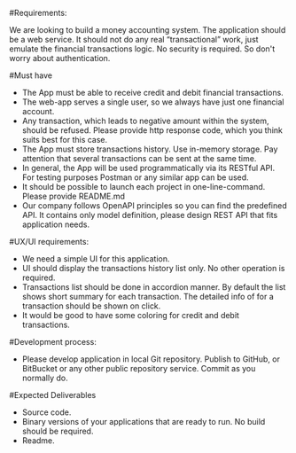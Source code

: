 #Requirements:

We are looking to build a money accounting system. The application should be a web service. It should not do any real “transactional” work, just emulate the financial transactions logic. No security is required. So don't worry about authentication.

#Must have
* The App must be able to receive credit and debit financial transactions.
* The web-app serves a single user, so we always have just one financial account.
* Any transaction, which leads to negative amount within the system, should be refused. Please provide http response code, which you think suits best for this case.
* The App must store transactions history. Use in-memory storage. Pay attention that several transactions can be sent at the same time.
* In general, the App will be used programmatically via its RESTful API. For testing purposes Postman or any similar app can be used.
* It should be possible to launch each project in one-line-command. Please provide README.md
* Our company follows OpenAPI principles so you can find the predefined API. It contains only model definition, please design REST API that fits application needs.

#UX/UI requirements:
* We need a simple UI for this application.
* UI should display the transactions history list only. No other operation is required.
* Transactions list should be done in accordion manner. By default the list shows short summary for each transaction. The detailed info of for a transaction should be shown on click.
* It would be good to have some coloring for credit and debit transactions.

#Development process:
* Please develop application in local Git repository. Publish to GitHub, or BitBucket or any other public repository service. Commit as you normally do.

#Expected Deliverables
* Source code.
* Binary versions of your applications that are ready to run. No build should be required.
* Readme.
